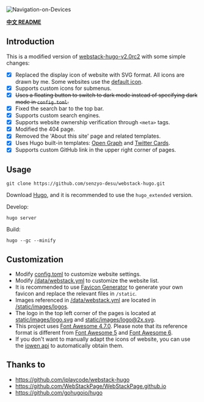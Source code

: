 ![Navigation-on-Devices](static/images/Display.png)

**[中文 README](/README_CN.md)**

## Introduction

This is a modified version of [webstack-hugo-v2.0rc2](https://github.com/iplaycode/webstack-hugo/releases/tag/2.0rc2) with some simple changes:

- [x] Replaced the display icon of website with SVG format. All icons are drawn by me. Some websites use the [default icon](static/images/Default.svg).
- [x] Supports custom icons for submenus.
- [x] ~~Uses a floating button to switch to dark mode instead of specifying dark mode in `config.toml`.~~
- [x] Fixed the search bar to the top bar.
- [x] Supports custom search engines.
- [x] Supports website ownership verification through `<meta>` tags.
- [x] Modified the 404 page.
- [x] Removed the 'About this site' page and related templates.
- [x] Uses Hugo built-in templates: [Open Graph](https://gohugo.io/templates/embedded/#open-graph) and [Twitter Cards](https://gohugo.io/templates/embedded/#twitter-cards).
- [x] Supports custom GitHub link in the upper right corner of pages.

## Usage

```
git clone https://github.com/senzyo-desu/webstack-hugo.git
```

Download [Hugo](https://github.com/gohugoio/hugo/releases/latest), and it is recommended to use the `hugo_extended` version.

Develop:

```
hugo server
```

Build:

```
hugo --gc --minify
```

## Customization

- Modify [config.toml](/config.toml) to customize website settings.
- Modify [/data/webstack.yml](/data/webstack.yml) to customize the website list.
- It is recommended to use [Favicon Generator](https://realfavicongenerator.net/) to generate your own favicon and replace the relevant files in `/static`.
- Images referenced in [/data/webstack.yml](/data/webstack.yml) are located in [/static/images/logos](/static/images/logos).
- The logo in the top left corner of the pages is located at [static/images/logo.svg](static/images/logo.svg) and [static/images/logo@2x.svg](static/images/logo@2x.svg).
- This project uses [Font Awesome 4.7.0](https://fontawesome.com/v4/icons/). Please note that its reference format is different from [Font Awesome 5](https://fontawesome.com/v5/search) and [Font Awesome 6](https://fontawesome.com/v6/icons).
- If you don't want to manually adapt the icons of website, you can use the [iowen api](https://api.iowen.cn/doc/favicon.html) to automatically obtain them.

## Thanks to

- https://github.com/iplaycode/webstack-hugo
- https://github.com/WebStackPage/WebStackPage.github.io
- https://github.com/gohugoio/hugo

